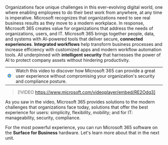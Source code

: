 Organizations face unique challenges in this ever-evolving digital world, one where enabling employees to do their best work from anywhere, at any time is imperative. Microsoft recognizes that organizations need to see real business results as they move to a modern workplace. In response, Microsoft 365 creates value for organizations that address the needs of organizations, users, and IT. Microsoft 365 brings together people, data, and systems with AI-powered tools that deliver secure, **connected experiences**. **Integrated workflows** help transform business processes and increase efficiency with customized apps and modern workflow automation tools.  All underpinned with **intelligent security** that harnesses the power of AI to protect company assets without hindering productivity.

|||
| :-- | :-- |
|![Icon indicating play video](../media/videoicon.png) | Watch this video to discover how Microsoft 365 can provide a great user experience without compromising your organization's security and compliance posture.|

>[!VIDEO https://www.microsoft.com/videoplayer/embed/RE2Odq3]

As you saw in the video, Microsoft 365 provides solutions to the modern challenges that organizations face today, solutions that offer the best experience for users: simplicity, flexibility, mobility; and for IT: manageability, security, compliance.

For the most powerful experience, you can run Microsoft 365 software on the **Surface for Business** hardware. Let's learn more about that in the next unit.

